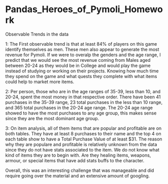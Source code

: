 # Pandas_Heroes_of_Pymoli_Homework


Observable Trends in the data

1: The First observable trend is that at least 84% of players on this game identify themselves as men. These men also appear to generate the most revenue for Pymoli. If we were to overalp the genders and the age range, I predict that we would see the most revenue coming from Males aged between 20-24 as they would be in College and would play the game instead of studying or working on their projects. Knowing how much time they spend on the game and what quests they complete with what items could help to market more items.

2: Per person, those who are in the age ranges of 35-39, less than 10, and 20-24, spent the most money in that respective order. There have been 41 purchases in the 35-39 range, 23 total purchases in the less than 10 range, and 365 total purchases in the 20-24 age range. The 20-24 age range showed to have the most purchases to any age group, this makes sense since they are the most dominant age group.

3: On item analysis, all of them items that are popular and profitable are on both tables. They have at least 8 purchases to their name and the top 4 on each table show to have a Total Purchase Value of at least $31. The reason why they are populare and profitable is relatively unknown from the data since they do not have stats associated to the item. We do not know what kind of items they are to begin with. Are they healing items, weapons, armour, or special items that have add stats buffs to the character.

Overall, this was an interesting challenge that was manageable and did require going over the material and an extensive amount of googling.
